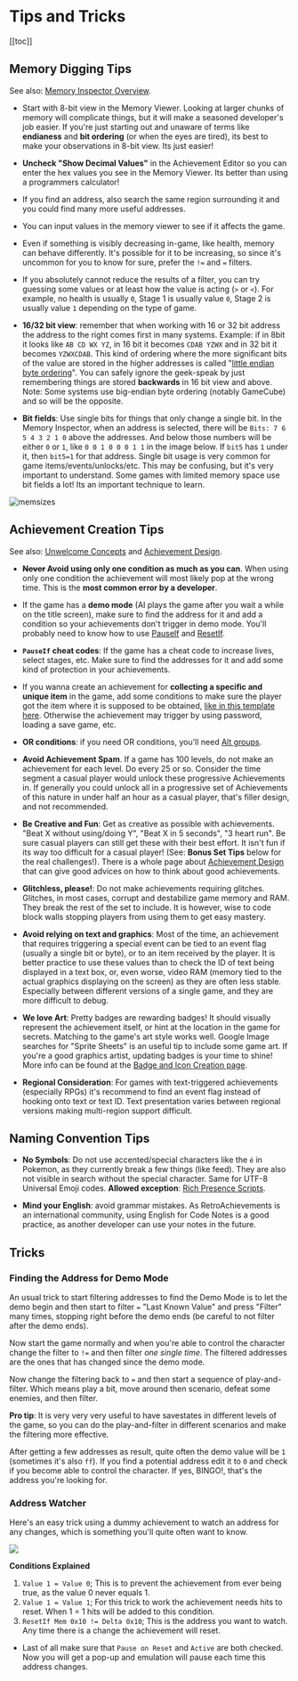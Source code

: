 # Tips and Tricks

[[toc]]

## Memory Digging Tips

See also: [Memory Inspector Overview](Memory-Inspector-Overview).

- Start with 8-bit view in the Memory Viewer. Looking at larger chunks of memory will complicate things, but it will make a seasoned developer's job easier. If you're just starting out and unaware of terms like **endianess** and **bit ordering** (or when the eyes are tired), its best to make your observations in 8-bit view. Its just easier!

- **Uncheck "Show Decimal Values"** in the Achievement Editor so you can enter the hex values you see in the Memory Viewer. Its better than using a programmers calculator!

- If you find an address, also search the same region surrounding it and you could find many more useful addresses.

- You can input values in the memory viewer to see if it affects the game.

- Even if something is visibly decreasing in-game, like health, memory can behave differently. It's possible for it to be increasing, so since it's uncommon for you to know for sure, prefer the `!=` and `=` filters.

- If you absolutely cannot reduce the results of a filter, you can try guessing some values or at least how the value is acting (`>` or `<`). For example, no health is usually `0`, Stage 1 is usually value `0`, Stage 2 is usually value `1` depending on the type of game.

- **16/32 bit view**: remember that when working with 16 or 32 bit address the address to the right comes first in many systems. Example: if in 8bit it looks like `AB CD WX YZ`, in 16 bit it becomes `CDAB YZWX` and in 32 bit it becomes `YZWXCDAB`. This kind of ordering where the more significant bits of the value are stored in the higher addresses is called "[little endian byte ordering](https://en.wikipedia.org/wiki/Little_endian)". You can safely ignore the geek-speak by just remembering things are stored **backwards** in 16 bit view and above. Note: Some systems use big-endian byte ordering (notably GameCube) and so will be the opposite.

- **Bit fields**: Use single bits for things that only change a single bit. In the Memory Inspector, when an address is selected, there will be `Bits: 7 6 5 4 3 2 1 0` above the addresses. And below those numbers will be either `0` or `1`, like `0 0 1 0 0 0 1 1` in the image below. If `bit5` has `1` under it, then `bit5=1` for that address. Single bit usage is very common for game items/events/unlocks/etc. This may be confusing, but it's very important to understand. Some games with limited memory space use bit fields a lot! Its an important technique to learn.

![memsizes](https://user-images.githubusercontent.com/32680403/45276439-8cbf6580-b47f-11e8-803c-7e7e391a9e55.png)

## Achievement Creation Tips

See also: [Unwelcome Concepts](Developers-Code-of-Conduct#unwelcome-concepts) and [Achievement Design](Achievement-Design).

- **~~Never~~ Avoid using only one condition as much as you can**. When using only one condition the achievement will most likely pop at the wrong time. This is the **most common error by a developer**.

- If the game has a **demo mode** (AI plays the game after you wait a while on the title screen), make sure to find the address for it and add a condition so your achievements don't trigger in demo mode. You'll probably need to know how to use [PauseIf](Achievement-Logic-Features#pauseif) and [ResetIf](Achievement-Logic-Features#resetif).

- **`PauseIf` cheat codes**: If the game has a cheat code to increase lives, select stages, etc. Make sure to find the addresses for it and add some kind of protection in your achievements.

- If you wanna create an achievement for **collecting a specific and unique item** in the game, add some conditions to make sure the player got the item where it is supposed to be obtained, [like in this template here](Achievement-Templates#collect-an-item-in-a-specific-level). Otherwise the achievement may trigger by using password, loading a save game, etc.

- **OR conditions**: if you need OR conditions, you'll need [Alt groups](Achievement-Logic-Features#alt-groups).

- **Avoid Achievement Spam**. If a game has 100 levels, do not make an achievement for each level. Do every 25 or so. Consider the time segment a casual player would unlock these progressive Achievements in. If generally you could unlock all in a progressive set of Achievements of this nature in under half an hour as a casual player, that's filler design, and not recommended.

- **Be Creative and Fun**: Get as creative as possible with achievements. "Beat X without using/doing Y", "Beat X in 5 seconds", "3 heart run". Be sure casual players can still get these with their best effort. It isn't fun if its way too difficult for a casual player! (See: **Bonus Set Tips** below for the real challenges!). There is a whole page about [Achievement Design](Achievement-Design) that can give good advices on how to think about good achievements.

- **Glitchless, please!**: Do not make achievements requiring glitches. Glitches, in most cases, corrupt and destabilize game memory and RAM. They break the rest of the set to include. It is however, wise to code block walls stopping players from using them to get easy mastery.

- **Avoid relying on text and graphics**: Most of the time, an achievement that requires triggering a special event can be tied to an event flag (usually a single bit or byte), or to an item received by the player. It is better practice to use these values than to check the ID of text being displayed in a text box, or, even worse, video RAM (memory tied to the actual graphics displaying on the screen) as they are often less stable. Especially between different versions of a single game, and they are more difficult to debug.

- **We love Art**: Pretty badges are rewarding badges! It should visually represent the achievement itself, or hint at the location in the game for secrets. Matching to the game's art style works well. Google Image searches for "Sprite Sheets" is an useful tip to include some game art. If you're a good graphics artist, updating badges is your time to shine! More info can be found at the [Badge and Icon Creation page](Badge-and-Icon-Creation).

- **Regional Consideration**: For games with text-triggered achievements (especially RPGs) it's recommend to find an event flag instead of hooking onto text or text ID. Text presentation varies between regional versions making multi-region support difficult.

## Naming Convention Tips

- **No Symbols**: Do not use accented/special characters like the `é` in Pokemon, as they currently break a few things (like feed). They are also not visible in search without the special character. Same for UTF-8 Universal Emoji codes. **Allowed exception**: [Rich Presence Scripts](Rich-Presence).

- **Mind your English**: avoid grammar mistakes. As RetroAchievements is an international community, using English for Code Notes is a good practice, as another developer can use your notes in the future.

## Tricks

### Finding the Address for Demo Mode

An usual trick to start filtering addresses to find the Demo Mode is to let the demo begin and then start to filter `=` "Last Known Value" and press "Filter" many times, stopping right before the demo ends (be careful to not filter after the demo ends).

Now start the game normally and when you're able to control the character change the filter to `!=` and then filter _one single time_. The filtered addresses are the ones that has changed since the demo mode.

Now change the filtering back to `=` and then start a sequence of play-and-filter. Which means play a bit, move around then scenario, defeat some enemies, and then filter.

**Pro tip**: It is very very very useful to have savestates in different levels of the game, so you can do the play-and-filter in different scenarios and make the filtering more effective.

After getting a few addresses as result, quite often the demo value will be `1` (sometimes it's also `ff`). If you find a potential address edit it to `0` and check if you become able to control the character. If yes, BINGO!, that's the address you're looking for.

### Address Watcher

Here's an easy trick using a dummy achievement to watch an address for any changes, which is something you'll quite often want to know.

![](https://user-images.githubusercontent.com/32706333/51081767-dbdb0880-16b4-11e9-9672-4b39721accd3.png)

**Conditions Explained**

1. `Value 1 = Value 0`; This is to prevent the achievement from ever being true, as the value 0 never equals 1.
2. `Value 1 = Value 1`; For this trick to work the achievement needs hits to reset. When 1 = 1 hits will be added to this condition.
3. `ResetIf Mem 0x10 != Delta 0x10`; This is the address you want to watch. Any time there is a change the achievement will reset.

- Last of all make sure that `Pause on Reset` and `Active` are both checked. Now you will get a pop-up and emulation will pause each time this address changes.

